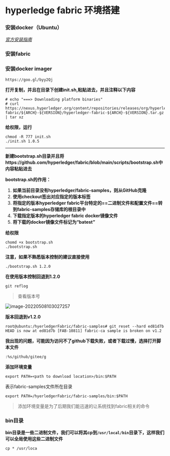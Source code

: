 # hyperledge fabric 环境搭建

### 安装docker（Ubuntu）

*[官方安装指南](https://docs.docker.com/engine/install/ubuntu/)*



### 安装fabric

### 安装docker imager

```
https://goo.gl/byy2Qj
```

**打开复制，并且在目录下创建init.sh,粘贴进去，并且注释以下内容**

```shell
# echo "===> Downloading platform binaries"
# curl https://nexus.hyperledger.org/content/repositories/releases/org/hyperledger/fabric/hyperledger-fabric/${ARCH}-${VERSION}/hyperledger-fabric-${ARCH}-${VERSION}.tar.gz | tar xz
```



**给权限，运行**

```
chmod -R 777 init.sh
./init.sh 1.0.5
```

---

**新建bootstrap.sh目录并且将https://github.com/hyperledger/fabric/blob/main/scripts/bootstrap.sh中内容粘贴进去**

**bootstrap.sh的作用：**

1. **如果当前目录没有hyperledger/fabric-samples，则从GitHub克隆**
2. **使用checkout签出对应指定的版本标签**
3. **将指定的版本hyperledger fabric平台特定的==二进制文件和配置文件==转到fabric-samples存储库的根目录中**
4. **下载指定版本的hyperledger fabric docker镜像文件**
5. **将下载的docker镜像文件标记为“batest”**

**给权限**

```
chomd +x bootstrap.sh
./bootstrap.sh
```

**注意，如果不熟悉版本控制的建议直接使用**

```
./bootstrap.sh 1.2.0
```



**在使用版本控制回退到1.2.0**

```
git reflog
```

> 查看版本号

![image-20220508103027257](https://s2.loli.net/2022/05/08/OwKLBEkbhm3iJIo.png)

**版本回退到v1.2.0**

```shell
root@ubuntu:/hyerledgerFabric/fabric-samples# git reset --hard ed81d7b
HEAD is now at ed81d7b [FAB-10811] fabric-ca sample is broken on v1.2
```



**我出现的问题，可能因为访问不了github下载失败，或者下载过慢，选择打开脚本文件**

```
:%s/github/gitee/g
```

**添加环境变量**

```
export PATH=<path to download location>/bin:$PATH
```

<path to download location>表示fabric-samples文件所在目录

```
export PATH=/hyerledgerFabric/fabric-samples/bin:$PATH
```

> 添加环境变量是为了后期我们能迅速的让系统找到fabric相关的命令



### bin目录

**bin目录是一些二进制文件，我们可以将其cp到`/usr/local/bin`目录下，这样我们可以全局使用这些二进制文件**

```
cp * /usr/loca
```

